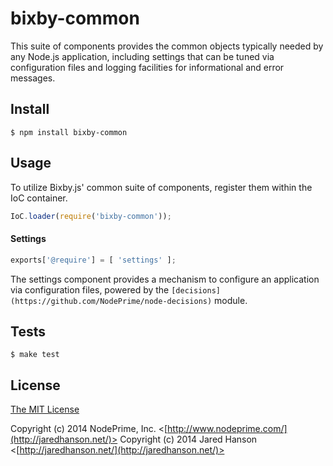 # bixby-common

This suite of components provides the common objects typically needed by any
Node.js application, including settings that can be tuned via configuration
files and logging facilities for informational and error messages.

## Install

    $ npm install bixby-common

## Usage

To utilize Bixby.js' common suite of components, register them within the
IoC container.

```javascript
IoC.loader(require('bixby-common'));
```

#### Settings

```javascript
exports['@require'] = [ 'settings' ];
```

The settings component provides a mechanism to configure an application via
configuration files, powered by the `[decisions](https://github.com/NodePrime/node-decisions)`
module.


## Tests

    $ make test

## License

[The MIT License](http://opensource.org/licenses/MIT)

Copyright (c) 2014 NodePrime, Inc. <[http://www.nodeprime.com/](http://jaredhanson.net/)>
Copyright (c) 2014 Jared Hanson <[http://jaredhanson.net/](http://jaredhanson.net/)>
